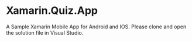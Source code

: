 # Xamarin.Quiz.App
A Sample Xamarin Mobile App for Android and IOS.
Please clone and open the solution file in Visual Studio.
